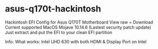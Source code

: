 # asus-q170t-hackintosh
Hackintosh EFI Config for Asus Q170T Motherboard
View raw = Download
Current supported MacOS Mojave 10.14.6 (Lastest security patch update)
Just extract and put the EFI to your clean EFI partition 

Info:
What works:
   Intel UHD 630 with both HDMI & Display Port on Intel 
